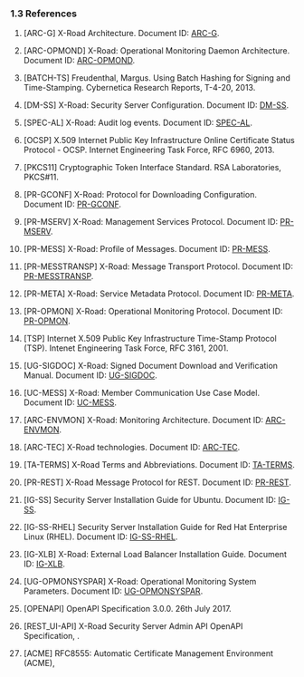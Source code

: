 ### 1.3 References

1. \[ARC-G\] X-Road Architecture. Document ID: [ARC-G](arc-g_x-road_arhitecture.md).

2. \[ARC-OPMOND\] X-Road: Operational Monitoring Daemon Architecture. Document ID: [ARC-OPMOND](../OperationalMonitoring/Architecture/arc-opmond_x-road_operational_monitoring_daemon_architecture_Y-1096-1.md).

3. \[BATCH-TS\] Freudenthal, Margus. Using Batch Hashing for Signing and Time-Stamping. Cybernetica Research Reports, T-4-20, 2013.

4. \[DM-SS\] X-Road: Security Server Configuration. Document ID: [DM-SS](../DataModels/dm-ss_x-road_security_server_configuration_data_model.md).

5. \[SPEC-AL\] X-Road: Audit log events. Document ID: [SPEC-AL](https://github.com/nordic-institute/X-Road/blob/master/doc/Architecture/spec-al_x-road_audit_log_events.md).

6. \[OCSP\] X.509 Internet Public Key Infrastructure Online Certificate Status Protocol - OCSP. Internet Engineering Task Force, RFC 6960, 2013.

7. \[PKCS11\] Cryptographic Token Interface Standard. RSA Laboratories, PKCS\#11.

8. \[PR-GCONF\] X-Road: Protocol for Downloading Configuration. Document ID: [PR-GCONF](../Protocols/pr-gconf_x-road_protocol_for_downloading_configuration.md).

9. \[PR-MSERV\] X-Road: Management Services Protocol. Document ID: [PR-MSERV](../Protocols/pr-mserv_x-road_protocol_for_management_services.md).

10. \[PR-MESS\] X-Road: Profile of Messages. Document ID: [PR-MESS](../Protocols/pr-mess_x-road_message_protocol.md).

11. \[PR-MESSTRANSP\] X-Road: Message Transport Protocol. Document ID: [PR-MESSTRANSP](../Protocols/pr-messtransp_x-road_message_transport_protocol.md).

12. \[PR-META\] X-Road: Service Metadata Protocol. Document ID: [PR-META](../Protocols/pr-meta_x-road_service_metadata_protocol.md).

13. \[PR-OPMON\] X-Road: Operational Monitoring Protocol. Document ID: [PR-OPMON](../OperationalMonitoring/Protocols/pr-opmon_x-road_operational_monitoring_protocol_Y-1096-2.md).

14. \[TSP\] Internet X.509 Public Key Infrastructure Time-Stamp Protocol (TSP). Intenet Engineering Task Force, RFC 3161, 2001.

15. \[UG-SIGDOC\] X-Road: Signed Document Download and Verification Manual. Document ID: [UG-SIGDOC](../Manuals/ug-sigdoc_x-road_signed_document_download_and_verification_manual.md).

16. \[UC-MESS\] X-Road: Member Communication Use Case Model. Document ID: [UC-MESS](../UseCases/uc-mess_x-road_member_communication_use_case_model.md).

17. \[ARC-ENVMON\] X-Road: Monitoring Architecture. Document ID: [ARC-ENVMON](../EnvironmentalMonitoring/Monitoring-architecture.md).

18. \[ARC-TEC\] X-Road technologies. Document ID: [ARC-TEC](arc-tec_x-road_technologies.md).

19. \[TA-TERMS\] X-Road Terms and Abbreviations. Document ID: [TA-TERMS](../terms_x-road_docs.md).

20. \[PR-REST\] X-Road Message Protocol for REST. Document ID: [PR-REST](../Protocols/pr-rest_x-road_message_protocol_for_rest.md).
    
21. \[IG-SS\] Security Server Installation Guide for Ubuntu. Document ID: [IG-SS](../Manuals/ug-ss_x-road_6_security_server_user_guide.md).

22. \[IG-SS-RHEL\] Security Server Installation Guide for Red Hat Enterprise Linux (RHEL). Document ID: [IG-SS-RHEL](../Manuals/ig-ss_x-road_v6_security_server_installation_guide_for_rhel.md).

23. \[IG-XLB\] X-Road: External Load Balancer Installation Guide. Document ID: [IG-XLB](../Manuals/LoadBalancing/ig-xlb_x-road_external_load_balancer_installation_guide.md).

24. \[UG-OPMONSYSPAR\] X-Road: Operational Monitoring System Parameters. Document ID: [UG-OPMONSYSPAR](../OperationalMonitoring/Manuals/ug-opmonsyspar_x-road_operational_monitoring_system_parameters_Y-1099-1.md).

25. \[OPENAPI\] OpenAPI Specification 3.0.0. 26th July 2017.

26. \[REST_UI-API\] X-Road Security Server Admin API OpenAPI Specification, .

27. \[ACME\] RFC8555: Automatic Certificate Management Environment (ACME),
